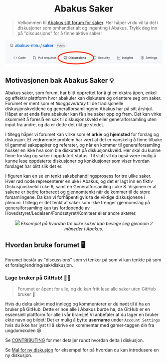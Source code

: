 <p align="center">
  <h1 align="center">Abakus Saker</h1>
</p>

> Velkommen til [Abakus sitt forum for saker](https://github.com/abakus-ntnu/saker/discussions). Her håper vi du vil ta del i diskusjoner som omhandler alt og ingenting i Abakus. Trykk deg inn på "discussions" for å finne aktive saker!

<p align="center">
  <img src="https://github.com/abakus-ntnu/saker/blob/images/discussions.png?raw=true" />
</p>

## Motivasjonen bak Abakus Saker 💡

Abakus saker, som forum, har blitt opprettet for å gi en ekstra åpen, enkel og effektiv plattform hvor abakuler kan diskutere og orientere seg om saker. Forumet er ment som et _tilleggsverktøy_ til de tradisjonelle diskusjonskveldene og generalforsamlingene Abakus har på sitt årshjul. Håpet er at enda flere abakuler kan få sine saker opp og frem. Det kan virke skummelt å foreslå en sak til diskusjonskveld eller generalforsamling uten input fra andre, og da er dette det riktige stedet.

I tillegg håper vi forumet kan virke som et **arkiv** og **hjemsted** for forslag og diskusjon. Et vedrørende problem har vært at det er vanskelig å finne tilbake til gammel sakspapirer og referater, og når en kommer til generalforsamling husker en ikke hva som ble diskutert på diskusjonskveld. Her skal du kunne finne forslag og saker i oppdatert status. Til slutt vil da også være mulig å kunne lese oppdaterte diskusjoner og konklusjoner som viser hvordan forslaget har blitt slik det er.  

I figuren kan en se en tenkt saksbehandlingsprosess for tre ulike saker. Hver rød node representerer en uke i Abakus, og det er lagt inn en fiktiv Diskusjonskveld i uke 6, samt en Generalforsamling i uke 8. Visjonen er at sakene er bedre forberedt og gjennomtenkt når de kommer til de store forsamlingene. Da kan vi forhåpentligvis ta de viktige diskusjonene i plenum. I tillegg er det tenkt at saker som ikke trenger gjennomslag på generalforsamling kan tas fortløpende av Hovedstyret/Ledelsen/Fondsstyret/Komiteer eller andre aktører.

<p align="center">
  <img src="https://i.imgur.com/MtrtgRG.png" />
  <i> Eksempel på hvordan tre ulike saker kan bevege seg gjennom 2 måneder i Abakus.</i>
</p>

## Hvordan bruke forumet 🖥️

Forumet består av "discussions" som vi tenker på som vi kan tenkte på som et forslag/endring/sak/diskusjon.

### Lage bruker på GitHub! 👷‍♂️
> Forumet er åpent for alle, og du kan fritt lese alle saker uten GitHub bruker 👀

Hvis du delta aktivt med innlegg og kommenterer er du nødt til å ha en bruker på GitHub. Dette er noe alle i Abakus burde ha, da GitHub er en essensiell plattform for alle i vår bransje! Vi anbefaler at du lager en bruker ekte navn og bildet! Det er mulig å bytte **username** under `Account Settings` hvis du ikke har lyst til å skrive en kommentar med gamer-taggen din fra ungdomskolen 😃

Se [CONTRIBUTING](https://github.com/abakus-ntnu/saker/blob/master/CONTRIBUTING.md) for mer detaljer rundt hvordan delta i diskusjon.

Se [Mal for ny diskusjon](https://github.com/abakus-ntnu/saker/discussions/2) for eksempel for på hvordan du kan introdusere en ny diskusjon.
